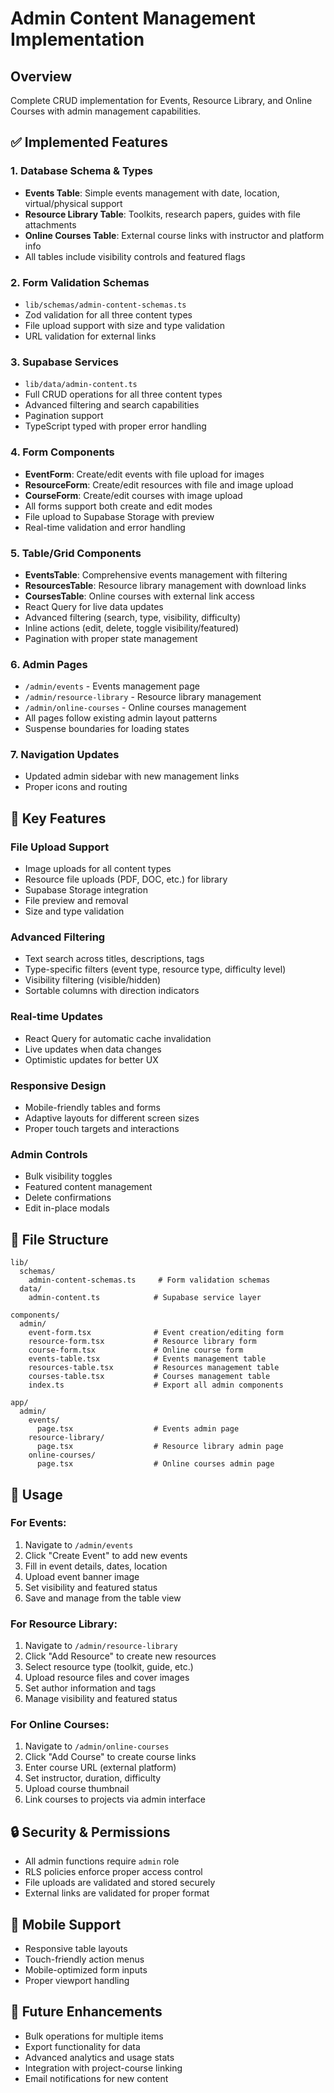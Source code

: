 # Admin Content Management Implementation

## Overview
Complete CRUD implementation for Events, Resource Library, and Online Courses with admin management capabilities.

## ✅ Implemented Features

### 1. **Database Schema & Types**
- **Events Table**: Simple events management with date, location, virtual/physical support
- **Resource Library Table**: Toolkits, research papers, guides with file attachments
- **Online Courses Table**: External course links with instructor and platform info
- All tables include visibility controls and featured flags

### 2. **Form Validation Schemas**
- `lib/schemas/admin-content-schemas.ts`
- Zod validation for all three content types
- File upload support with size and type validation
- URL validation for external links

### 3. **Supabase Services**
- `lib/data/admin-content.ts`
- Full CRUD operations for all three content types
- Advanced filtering and search capabilities
- Pagination support
- TypeScript typed with proper error handling

### 4. **Form Components**
- **EventForm**: Create/edit events with file upload for images
- **ResourceForm**: Create/edit resources with file and image upload
- **CourseForm**: Create/edit courses with image upload
- All forms support both create and edit modes
- File upload to Supabase Storage with preview
- Real-time validation and error handling

### 5. **Table/Grid Components**
- **EventsTable**: Comprehensive events management with filtering
- **ResourcesTable**: Resource library management with download links
- **CoursesTable**: Online courses with external link access
- React Query for live data updates
- Advanced filtering (search, type, visibility, difficulty)
- Inline actions (edit, delete, toggle visibility/featured)
- Pagination with proper state management

### 6. **Admin Pages**
- `/admin/events` - Events management page
- `/admin/resource-library` - Resource library management
- `/admin/online-courses` - Online courses management
- All pages follow existing admin layout patterns
- Suspense boundaries for loading states

### 7. **Navigation Updates**
- Updated admin sidebar with new management links
- Proper icons and routing

## 🔧 Key Features

### **File Upload Support**
- Image uploads for all content types
- Resource file uploads (PDF, DOC, etc.) for library
- Supabase Storage integration
- File preview and removal
- Size and type validation

### **Advanced Filtering**
- Text search across titles, descriptions, tags
- Type-specific filters (event type, resource type, difficulty level)
- Visibility filtering (visible/hidden)
- Sortable columns with direction indicators

### **Real-time Updates**
- React Query for automatic cache invalidation
- Live updates when data changes
- Optimistic updates for better UX

### **Responsive Design**
- Mobile-friendly tables and forms
- Adaptive layouts for different screen sizes
- Proper touch targets and interactions

### **Admin Controls**
- Bulk visibility toggles
- Featured content management
- Delete confirmations
- Edit in-place modals

## 📁 File Structure

```
lib/
  schemas/
    admin-content-schemas.ts     # Form validation schemas
  data/
    admin-content.ts            # Supabase service layer

components/
  admin/
    event-form.tsx              # Event creation/editing form
    resource-form.tsx           # Resource library form
    course-form.tsx             # Online course form
    events-table.tsx            # Events management table
    resources-table.tsx         # Resources management table
    courses-table.tsx           # Courses management table
    index.ts                    # Export all admin components

app/
  admin/
    events/
      page.tsx                  # Events admin page
    resource-library/
      page.tsx                  # Resource library admin page
    online-courses/
      page.tsx                  # Online courses admin page
```

## 🚀 Usage

### For Events:
1. Navigate to `/admin/events`
2. Click "Create Event" to add new events
3. Fill in event details, dates, location
4. Upload event banner image
5. Set visibility and featured status
6. Save and manage from the table view

### For Resource Library:
1. Navigate to `/admin/resource-library`
2. Click "Add Resource" to create new resources
3. Select resource type (toolkit, guide, etc.)
4. Upload resource files and cover images
5. Set author information and tags
6. Manage visibility and featured status

### For Online Courses:
1. Navigate to `/admin/online-courses`
2. Click "Add Course" to create course links
3. Enter course URL (external platform)
4. Set instructor, duration, difficulty
5. Upload course thumbnail
6. Link courses to projects via admin interface

## 🔒 Security & Permissions

- All admin functions require `admin` role
- RLS policies enforce proper access control
- File uploads are validated and stored securely
- External links are validated for proper format

## 📱 Mobile Support

- Responsive table layouts
- Touch-friendly action menus
- Mobile-optimized form inputs
- Proper viewport handling

## 🔄 Future Enhancements

- Bulk operations for multiple items
- Export functionality for data
- Advanced analytics and usage stats
- Integration with project-course linking
- Email notifications for new content
